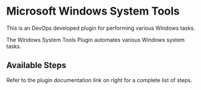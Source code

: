 
# Microsoft Windows System Tools

This is an DevOps developed plugin for performing various Windows tasks.

The Windows System Tools Plugin automates various Windows system tasks.


## Available Steps

Refer to the plugin documentation link on right for a complete list of steps.



